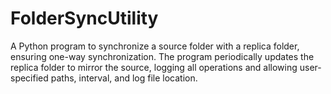 # FolderSyncUtility
A Python program to synchronize a source folder with a replica folder, ensuring one-way synchronization. The program periodically updates the replica folder to mirror the source, logging all operations and allowing user-specified paths, interval, and log file location.
